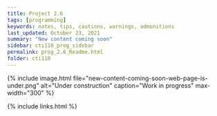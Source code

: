 ```yaml
---
title: Project 2.6
tags: [programming]
keywords: notes, tips, cautions, warnings, admonitions
last_updated: October 23, 2021
summary: "New content coming soon"
sidebar: cti110_prog_sidebar
permalink: prog_2.6_Readme.html
folder: cti110
---
```


{% include image.html file="new-content-coming-soon-web-page-is-under.png" alt="Under construction" caption="Work in progress" max-width="300" %}


{% include links.html %}

